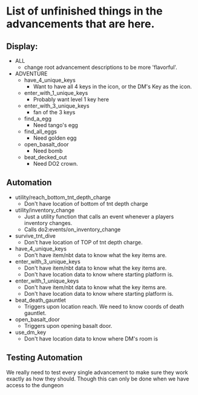 # List of unfinished things in the advancements that are here.


## Display:
 - ALL
   - change root advancement descriptions to be more 'flavorful'.
 - ADVENTURE
   - have_4_unique_keys 
     - Want to have all 4 keys in the icon, or the DM's Key as the icon.
   - enter_with_1_unique_keys
     - Probably want level 1 key here
   - enter_with_3_unique_keys
     - fan of the 3 keys
   - find_a_egg
     - Need tango's egg
   - find_all_eggs
     - Need golden egg
   - open_basalt_door
     - Need bomb
   - beat_decked_out
     - Need DO2 crown.


## Automation
 - utility/reach_bottom_tnt_depth_charge
   - Don't have location of bottom of tnt depth charge
 - utility/inventory_change
   - Just a utility function that calls an event whenever a players inventory changes.
   - Calls do2:events/on_inventory_change
 - survive_tnt_dive
   - Don't have location of TOP of tnt depth charge.
 - have_4_unique_keys
   - Don't have item/nbt data to know what the key items are.
 - enter_with_3_unique_keys
    - Don't have item/nbt data to know what the key items are.
    - Don't have location data to know where starting platform is.
 - enter_with_1_unique_keys
    - Don't have item/nbt data to know what the key items are.
    - Don't have location data to know where starting platform is.
 - beat_death_gauntlet
   - Triggers upon location reach. We need to know coords of death gauntlet.
 - open_basalt_door
   - Triggers upon opening basalt door.
 - use_dm_key
   - Don't have location data to know where DM's room is
 

## Testing Automation
We really need to test every single advancement to make sure they work exactly as how they should. Though this can only be done when we have access to the dungeon
